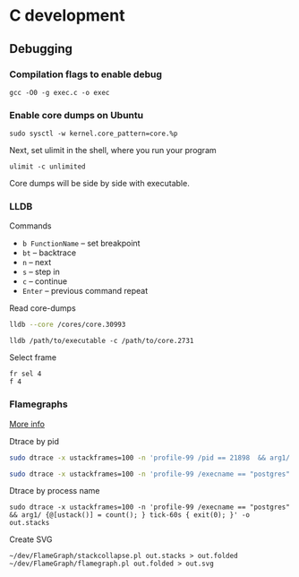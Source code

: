 # C development

## Debugging

### Compilation flags to enable debug

```shell
gcc -O0 -g exec.c -o exec
```

### Enable core dumps on Ubuntu
```shell
sudo sysctl -w kernel.core_pattern=core.%p
```

Next, set ulimit in the shell, where you run your program
```shell
ulimit -c unlimited
```
Core dumps will be side by side with executable.

### LLDB

Commands

* `b FunctionName` – set breakpoint
* `bt` – backtrace
* `n` – next
* `s` – step in
* `c` – continue
* `Enter` – previous command repeat

Read core-dumps

```bash
lldb --core /cores/core.30993
```
```shell
lldb /path/to/executable -c /path/to/core.2731
```

Select frame

```
fr sel 4
f 4
```

### Flamegraphs

[More info](http://www.brendangregg.com/FlameGraphs/cpuflamegraphs.html#DTrace)

Dtrace by pid
```bash
sudo dtrace -x ustackframes=100 -n 'profile-99 /pid == 21898  && arg1/ {@[ustack()] = count(); } tick-60s { exit(0); }' -o out.stacks
```

```bash
sudo dtrace -x ustackframes=100 -n 'profile-99 /execname == "postgres" && arg1/ {@[ustack()] = count(); } tick-60s { exit(0); }' -p 21800  -o out.stacks
```

Dtrace by process name
```
sudo dtrace -x ustackframes=100 -n 'profile-99 /execname == "postgres" && arg1/ {@[ustack()] = count(); } tick-60s { exit(0); }' -o out.stacks
```

Create SVG
```
~/dev/FlameGraph/stackcollapse.pl out.stacks > out.folded
~/dev/FlameGraph/flamegraph.pl out.folded > out.svg
```

